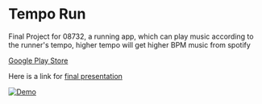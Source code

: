# Tempo Run
Final Project for 08732, a running app, which can play music according to the runner's tempo, higher tempo will get higher BPM music from spotify

[Google Play Store](https://play.google.com/store/apps/details?id=ebiz.cmu.edu.heartrun)

Here is a link for  [final presentation](https://www.dropbox.com/s/0sc7ru3djlm069m/08723M_Final%20PT_team9.pptx?dl=0)


[![Demo](http://img.youtube.com/vi/uvR9t8g48L0/0.jpg)](http://www.youtube.com/watch?v=uvR9t8g48L0)

